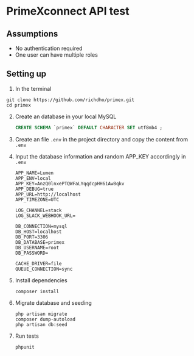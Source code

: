# PrimeXconnect API test

## Assumptions

- No authentication required
- One user can have multiple roles

## Setting  up

1. In the terminal 

```
git clone https://github.com/richdho/primex.git
cd primex
```

2. Create an database in your local MySQL

   ```SQL
   CREATE SCHEMA `primex` DEFAULT CHARACTER SET utf8mb4 ;
   ```

3. Create an file `.env` in the project directory and copy the content from `.env`

4. Input the database information and random APP_KEY accordingly in `.env`

   ```
   APP_NAME=Lumen
   APP_ENV=local
   APP_KEY=AnzQ0lnxePTQWFaLYqqdcpHH61Aw8qkv
   APP_DEBUG=true
   APP_URL=http://localhost
   APP_TIMEZONE=UTC
   
   LOG_CHANNEL=stack
   LOG_SLACK_WEBHOOK_URL=
   
   DB_CONNECTION=mysql
   DB_HOST=localhost
   DB_PORT=3306
   DB_DATABASE=primex
   DB_USERNAME=root
   DB_PASSWORD=
   
   CACHE_DRIVER=file
   QUEUE_CONNECTION=sync
   ```

5. Install dependencies

   ```
   composer install
   ```

6. Migrate database and seeding

   ```
   php artisan migrate
   composer dump-autoload
   php artisan db:seed
   ```

7. Run tests

   ```
   phpunit
   ```



